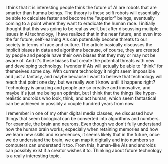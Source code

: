I think that it is interesting people think the future of AI are robots that are smarter than humna beings. The theory is these scifi robots will essentially be able to calculate faster and become the "superior" beings, eventually coming to a point where they want to eradicate the human race. I initially thought that this was going to be real as well, but after discussing multiple issues in AI technology, I have realized that in the near future, and even into the far future, self-learning AIs can potentially become threats to our society in terms of race and culture. The article basically discusses the implicit biases in data and algorithms because, of course, they are created by people and people have their own biases that they may or may not be aware of. And it's these biases that create the potential threats with new and developing technology. I wonder if AIs will actually be able to "think" for themselves some day. With current technology it might seem impossible and just a fantasy, and maybe because I want to believe that technology will reach that point one day, but we really won't know until it happens right? Technology is amazing and people are so creative and innovative, and maybe it's just me being an optimist, but I think that the things like hyper-realistic androids who look, think, and act human, which seem fantastical can be achieved in possibly a couple hundred years from now.

I remember in one of my other digital media classes, we discussed how things that seem biological can be converted into algorithms and numbers. For example, the brain and neurons. Even though we don't fully understand how the human brain works, expecially when retaining memories and how we learn new skills and experiences, it seems likely that in the future, once we do understand the brain, we can map it digitally and into numbers so computers can understand it too. From this, human-like AIs and androids can possibly exist if a creator wishes it to. Thinking about future technology is a really interesting topic.
